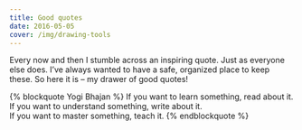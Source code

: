 ```yaml
---
title: Good quotes
date: 2016-05-05
cover: /img/drawing-tools
---
```


Every now and then I stumble across an inspiring quote. Just as everyone else does. I’ve always wanted to have a safe, organized place to keep these. So here it is – my drawer of good quotes!

{% blockquote Yogi Bhajan %}
If you want to learn something, read about it.  
If you want to understand something, write about it.  
If you want to master something, teach it.
{% endblockquote %}

